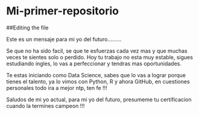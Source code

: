 # Mi-primer-repositorio

##Editing the file

Este es un mensaje para mi yo del futuro.........

Se que no ha sido facil, se que te esfuerzas cada vez mas y que muchas veces te sientes solo o perdido.
Hoy tu trabajo no esta muy estable, sigues estudiando ingles, lo vas a perfeccionar y tendras mas oportunidades.

Te estas iniciando como Data Science, sabes que lo vas a lograr porque tienes el talento, ya lo vimos con Python, R y ahora GitHub, en 
cuestiones personales todo ira a mejor ntp, ten fe !!!

Saludos de mi yo actual, para mi yo del futuro, presumeme tu certificacion cuando la termines campeon !!!
